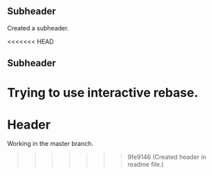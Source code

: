 ## Subheader

Created a subheader.

<<<<<<< HEAD
## Subheader

Trying to use interactive rebase.
=======
# Header

Working in the master branch.
>>>>>>> 9fe9146 (Created header in readme file.)
